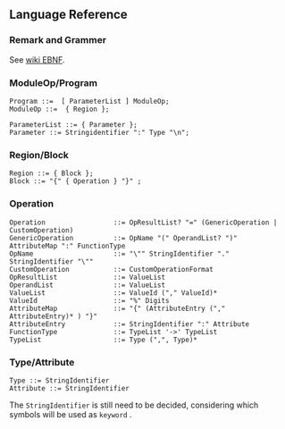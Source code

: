 ## Language Reference

### Remark and Grammer

See [wiki EBNF](https://en.wikipedia.org/wiki/Extended_Backus%E2%80%93Naur_form).

### ModuleOp/Program

```
Program ::=  [ ParameterList ] ModuleOp;
ModuleOp ::=  { Region };

ParameterList ::= { Parameter };
Parameter ::= Stringidentifier ":" Type "\n";
```

### Region/Block

```
Region ::= { Block };
Block ::= "{" { Operation } "}" ;
```

### Operation
```
Operation                 ::= OpResultList? "=" (GenericOperation | CustomOperation)
GenericOperation          ::= OpName "(" OperandList? ")"  AttributeMap ":" FunctionType
OpName                    ::= "\"" StringIdentifier "." StringIdentifier "\""
CustomOperation           ::= CustomOperationFormat
OpResultList              ::= ValueList
OperandList               ::= ValueList
ValueList                 ::= ValueId ("," ValueId)*
ValueId                   ::= "%" Digits
AttributeMap              ::= "{" (AttributeEntry ("," AttributeEntry)* ) "}"
AttributeEntry            ::= StringIdentifier ":" Attribute
FunctionType              ::= TypeList '->' TypeList
TypeList                  ::= Type (",", Type)*
```

### Type/Attribute
```
Type ::= StringIdentifier
Attribute ::= StringIdentifier
```

The `StringIdentifier` is still need to be decided, considering which symbols will be used as `keyword` .
